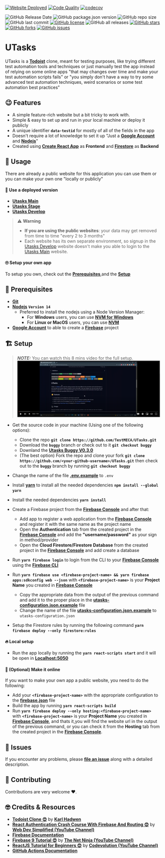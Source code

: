 [![Website Deployed](https://github.com/TestMECA/UTasks/actions/workflows/firebase-hosting-merge.yml/badge.svg)](https://github.com/TestMECA/UTasks/actions/workflows/firebase-hosting-merge.yml) [![Code Quality](https://github.com/TestMECA/UTasks/actions/workflows/code-quality-pipline.yaml/badge.svg)](https://github.com/TestMECA/UTasks/actions/workflows/code-quality-pipline.yaml) [![codecov](https://codecov.io/gh/TestMECA/UTasks/branch/main/graph/badge.svg?token=3K0C6K2F0U)](https://codecov.io/gh/TestMECA/UTasks)

![GitHub Release Date](https://img.shields.io/github/release-date/TestMECA/UTasks?style=for-the-badge) ![GitHub package.json version](https://img.shields.io/github/package-json/v/TestMECA/UTasks?style=for-the-badge) ![GitHub repo size](https://img.shields.io/github/repo-size/TestMECA/UTasks?style=for-the-badge) ![GitHub last commit](https://img.shields.io/github/last-commit/TestMECA/UTasks?style=for-the-badge) [![GitHub license](https://img.shields.io/github/license/TestMECA/UTasks?style=for-the-badge)](https://github.com/TestMECA/UTasks/blob/main/LICENSE) ![GitHub all releases](https://img.shields.io/github/downloads/TestMECA/UTasks/total?style=for-the-badge) [![GitHub stars](https://img.shields.io/github/stars/TestMECA/UTasks?style=for-the-badge)](https://github.com/TestMECA/UTasks/stargazers) [![GitHub forks](https://img.shields.io/github/forks/TestMECA/UTasks?style=for-the-badge)](https://github.com/MohamedRaslan/pytest-qatouch/network) [![GitHub issues](https://img.shields.io/github/issues/TestMECA/UTasks?style=for-the-badge)](https://github.com/MohamedRaslan/pytest-qatouch/issues)

# UTasks

UTasks is a **[Todoist](https://todoist.com/)** clone, meant for testing purposes, like trying different test automation tools and techniques or just manually test the app instead of relying on some online apps "that may changes over time and make your test automation scripts fails" or "you simply don't have a way to try some advanced test automation techniques, weird scenarios or some test automation best practices"

## :wink: Features

- A simple feature-rich website but a bit tricky to work with.
- Simple & easy to set up and run in your local machine or deploy it publicly
- A unique identifier **`data-testid`** for mostly of all of the fields in the app
- Doesn't require a lot of knowledge to set it up "Just a **[Google Account](https://accounts.google.com/signup/)** and **[Nodejs](https://nodejs.org/en/)**"
- Created using **[Create React App](https://create-react-app.dev/)** as **Frontend** and **[Firestore](https://firebase.google.com/docs/firestore)** as **Backend**

## :mechanical_arm: Usage

There are already a public website for this application you can use them or you can make your own one "locally or publicly"

#### :iphone: Use a deployed version

- **[Utasks Main](https://utasks-main.web.app/)**
- **[Utasks Stage](https://utasks-stage.web.app/)**
- **[Utasks Develop](https://utasks-develop.web.app/)**

> :warning: **Warning**
>
> - **If you are using the public websites**: your data may get removed from time to time "every 2 to 3 months"
> - Each website has its own separate environment, so signup in the [Utasks Develop](https://utasks-develop.web.app/) website doesn't make you able to login to the [Utasks Main](https://utasks-main.web.app/) website.

#### :roll_eyes: Setup your own app

To setup you own, check out the **[Prerequisites](#Prerequisites)**,and the **[Setup](#Setup)**

## :toolbox: Prerequisites

- **[Git](https://git-scm.com/)**
- **[Nodejs](https://nodejs.org/en/)** **`Version 14`**
  - Preferred to install the nodejs using a Node Version Manager:
    - For **Windows** users, you can use **[NVM for Windows](https://github.com/coreybutler/nvm-windows)**
    - For **Linux or MacOS** users, you can use **[NVM](https://github.com/nvm-sh/nvm)**
- **[Google Account](https://accounts.google.com/signup/)** to able to create a **[Firebase](https://firebase.google.com/)** project

## :building_construction: Setup

> **_NOTE:_** You can watch this 8 mins video for the full setup.
> [![Setup and host a Utasks (Todoist react web app clone ) with firebase](.github/docs/Thumbnail.png)](https://www.youtube.com/watch?v=G1LDMj59SUs 'Setup and host a Utasks (Todoist react web app clone ) with firebaseE')

- Get the source code in your machine (Using one of the following options):

  - Clone the repo **`git clone https://github.com/TestMECA/UTasks.git`**
  - Download the **`buggy`** branch or check out to it **`git checkout buggy`**
  - Downland the **[Utasks Buggy V0.3.0](https://github.com/TestMECA/UTasks/releases/tag/V0.3.0)**
  - (The best option) Fork the repo and clone your fork **`git clone https://github.com/<your-github-username>/UTasks.git`** then check out to the **`buggy`** branch by running **`git checkout buggy`**

- Change the name of the file **[.env.example](https://github.com/TestMECA/UTasks/blob/main/.env.example)** to `.env`
- Install **[yarn](https://yarnpkg.com/)** to install all the needed dependencies **`npm install --global yarn`**
- Install the needed dependencies **`yarn install`**
- Create a Firebase project from the **[Firebase Console](https://console.firebase.google.com/)** and after that:

  - Add app to register a web application from the **[Firebase Console](https://console.firebase.google.com/)** and register it with the same name as the project name
  - Open the **Authentication** tab from the created project in the **[Firebase Console](https://console.firebase.google.com/)** and add the **"username/password"** as your sign in method/provider
  - Open the **Cloud Firestore/Firestore Database** from the created project in the **[Firebase Console](https://console.firebase.google.com/)** and add create a database

- Run **`yarn firebase login`** to login from the CLI to your **[Firebase Console](https://console.firebase.google.com/)** using the **[Firebase CLI](https://firebase.google.com/docs/cli)**
- Run **`yarn firebase use <firebase-project-name> && yarn firebase apps:sdkconfig web --json`** with **`<firebase-project-name>`** is your **Project Name** you created in **[Firebase Console](https://console.firebase.google.com/)**

  - Copy the appropriate data from the output of the previous command and add it to the proper place in the **[utasks-configuration.json.example](https://github.com/TestMECA/UTasks/blob/main/src/utasks-configuration.json.example)** file
  - Change the name of the file **[utasks-configuration.json.example](https://github.com/TestMECA/UTasks/blob/main/src/utasks-configuration.json.example)** to `utasks-configuration.json`

- Setup the Firestore rules by running the following command **`yarn firebase deploy --only firestore:rules`**

#### :fire: Local setup

- Run the app locally by running the **`yarn react-scripts start`** and it will be open in **[Localhost:5050](http://localhost:5050)**

#### :rocket: (Optional) Make it online

If you want to make your own app a public website, you need to do the following:

- Add your **`<firebase-project-name>`** with the appropriate configuration to the **[firebase.json](https://github.com/TestMECA/UTasks/blob/main/firebase.json)** file
- Build the app by running **`yarn react-scripts build`**
- Run **`yarn firebase deploy --only hosting:<firebase-project-name>`** with **`<firebase-project-name>`** is your **Project Name** you created in **[Firebase Console](https://console.firebase.google.com/)**, and thats it,you will find the website url in the output of the previous command, or you can check it from the **Hosting** tab from the created project in the **[Firebase Console](https://console.firebase.google.com/)**.

## :see_no_evil: Issues

If you encounter any problems, please **[file an issue](https://github.com/TestMECA/UTasks/issues)** along with a detailed description.

## :handshake: Contributing

Contributions are very welcome :heart:.

## :nerd_face: Credits & Resources

- **[Todoist Clone :heart_eyes:](https://www.youtube.com/watch?v=hT3j87FMR6M)** by **[Karl Hadwen](https://www.youtube.com/c/cognitivesurge)**
- **[React Authentication Crash Course With Firebase And Routing :heart_eyes:](https://youtu.be/PKwu15ldZ7k)** by **[Web Dev Simplified (YouTube Channel)](https://www.youtube.com/channel/UCFbNIlppjAuEX4znoulh0Cw)**
- **[Firebase Documentation](https://firebase.google.com/docs)**
- **[Firebase 9 Tutorial :heart_eyes:](https://www.youtube.com/playlist?list=PL4cUxeGkcC9jERUGvbudErNCeSZHWUVlb)** by **[The Net Ninja (YouTube Channel)](https://www.youtube.com/c/TheNetNinja)**
- **[ReactJS Tutorial for Beginners :heart_eyes:](https://www.youtube.com/playlist?list=PLC3y8-rFHvwgg3vaYJgHGnModB54rxOk3)** by **[Codevolution (YouTube Channel)](https://www.youtube.com/c/Codevolution)**
- **[GitHub Actions Documentation](https://docs.github.com/en/actions)**
